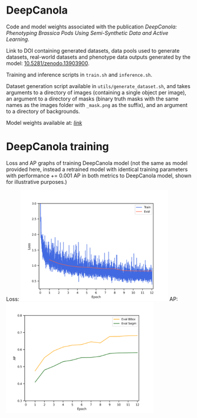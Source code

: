 # DeepCanola
Code and model weights associated with the publication _DeepCanola: Phenotyping Brassica Pods Using Semi-Synthetic Data and Active Learning_. 

Link to DOI containing generated datasets, data pools used to generate datasets, real-world datasets and phenotype data outputs generated by the model: [10.5281/zenodo.13903900](https://doi.org/10.5281/zenodo.13903900).

Training and inference scripts in `train.sh` and `inference.sh`.

Dataset generation script available in `utils/generate_dataset.sh`, and takes arguments to a directory of images (containing a single object per image), an argument to a directory of masks (binary truth masks with the same names as the images folder with ``_mask.png`` as the suffix), and an argument to a directory of backgrounds.

Model weights available at: [*link*](https://www.dropbox.com/scl/fi/0gvfptco8qggsdimoybmi/deepcanola.pth?rlkey=9n84rdk8dlpbwm3t1js655d88&dl=0)

# DeepCanola training

Loss and AP graphs of training DeepCanola model (not the same as model provided here, instead a retrained model with identical training parameters with performance += 0.001 AP in both metrics to DeepCanola model, shown for illustrative purposes.)

Loss:
<img src="https://github.com/kieranatkins/deepcanola/blob/main/loss.png?raw=True" alt="Loss graph" height=300 width=400>
AP:
<img src="https://github.com/kieranatkins/deepcanola/blob/main/ap.png?raw=True" alt="AP graph" height=300 width=400>
